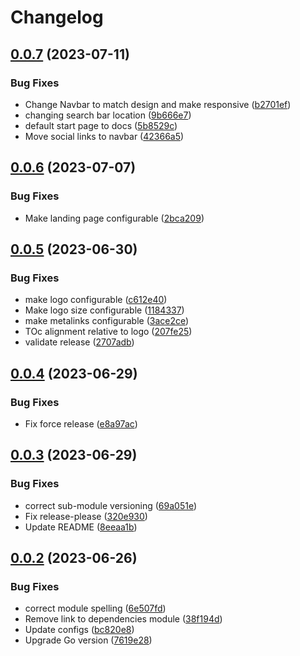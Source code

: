 # Changelog

## [0.0.7](https://github.com/defenseunicorns/defense-unicorns-hugo-theme/compare/dependencies/v0.0.6...dependencies/v0.0.7) (2023-07-11)


### Bug Fixes

* Change Navbar to match design and make responsive ([b2701ef](https://github.com/defenseunicorns/defense-unicorns-hugo-theme/commit/b2701ef89b8820fa124a726f74d39ec56c8b272f))
* changing search bar location ([9b666e7](https://github.com/defenseunicorns/defense-unicorns-hugo-theme/commit/9b666e7b47d5b27989b88d29a47a813a749f3924))
* default start page to docs ([5b8529c](https://github.com/defenseunicorns/defense-unicorns-hugo-theme/commit/5b8529ccc7ed194ecd5566678094fd0deb1b09b7))
* Move social links to navbar ([42366a5](https://github.com/defenseunicorns/defense-unicorns-hugo-theme/commit/42366a59aa02e86a06cc3f4d98dbc8f6bedce1b6))

## [0.0.6](https://github.com/defenseunicorns/defense-unicorns-hugo-theme/compare/dependencies/v0.0.5...dependencies/v0.0.6) (2023-07-07)


### Bug Fixes

* Make landing page configurable ([2bca209](https://github.com/defenseunicorns/defense-unicorns-hugo-theme/commit/2bca209c81dee65974bba387f4dbde21216cf9d5))

## [0.0.5](https://github.com/defenseunicorns/defense-unicorns-hugo-theme/compare/dependencies/v0.0.4...dependencies/v0.0.5) (2023-06-30)


### Bug Fixes

* make logo configurable ([c612e40](https://github.com/defenseunicorns/defense-unicorns-hugo-theme/commit/c612e40fd252d029e23c520f06c9c2cc29758a37))
* Make logo size configurable ([1184337](https://github.com/defenseunicorns/defense-unicorns-hugo-theme/commit/11843377c294ff02810f4d3cc1f75c995fa2c83d))
* make metalinks configurable ([3ace2ce](https://github.com/defenseunicorns/defense-unicorns-hugo-theme/commit/3ace2ce7a4bbd3fdcecdc5ec7020d8f2443f8fb0))
* TOc alignment relative to logo ([207fe25](https://github.com/defenseunicorns/defense-unicorns-hugo-theme/commit/207fe255f3ee77e930acef069314b868e8923959))
* validate release ([2707adb](https://github.com/defenseunicorns/defense-unicorns-hugo-theme/commit/2707adb84d04265be930833e4d255e077d29e61a))

## [0.0.4](https://github.com/defenseunicorns/defense-unicorns-hugo-theme/compare/dependencies/v0.0.3...dependencies/v0.0.4) (2023-06-29)


### Bug Fixes

* Fix force release ([e8a97ac](https://github.com/defenseunicorns/defense-unicorns-hugo-theme/commit/e8a97acce24898adba949f526c752c66b6f72a1b))

## [0.0.3](https://github.com/defenseunicorns/defense-unicorns-hugo-theme/compare/dependencies/v0.0.2...dependencies/v0.0.3) (2023-06-29)

### Bug Fixes

* correct sub-module versioning ([69a051e](https://github.com/defenseunicorns/defense-unicorns-hugo-theme/commit/69a051e129046856b4de6caf6d7519245190c859))
* Fix release-please ([320e930](https://github.com/defenseunicorns/defense-unicorns-hugo-theme/commit/320e930f7a560be137724140155cb8fb7e614e31))
* Update README ([8eeaa1b](https://github.com/defenseunicorns/defense-unicorns-hugo-theme/commit/8eeaa1bc326f67d39534f908862ff5a302f72f8c))

## [0.0.2](https://github.com/defenseunicorns/defense-unicorns-hugo-theme/compare/dependencies-v0.0.1...dependencies/v0.0.2) (2023-06-26)

### Bug Fixes

* correct module spelling ([6e507fd](https://github.com/defenseunicorns/defense-unicorns-hugo-theme/commit/6e507fd2decb13d021009ca1c07eb0fd48e4a8c6))
* Remove link to dependencies module ([38f194d](https://github.com/defenseunicorns/defense-unicorns-hugo-theme/commit/38f194d64a30f8de1d2c65bb9a3d3961cc9ebf31))
* Update configs ([bc820e8](https://github.com/defenseunicorns/defense-unicorns-hugo-theme/commit/bc820e889495282d7750ab223570b9491ed4f871))
* Upgrade Go version ([7619e28](https://github.com/defenseunicorns/defense-unicorns-hugo-theme/commit/7619e2810c5db6fdd76e40f707f612547f1d0433))
